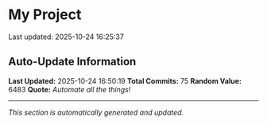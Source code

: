 # My Project


Last updated: 2025-10-24 16:25:37


















































































































































































































































































































































































































































































## Auto-Update Information

**Last Updated:** 2025-10-24 16:50:19
**Total Commits:** 75
**Random Value:** 6483
**Quote:** _Automate all the things!_

---
_This section is automatically generated and updated._